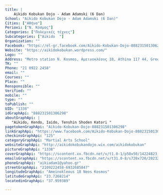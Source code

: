 ```yaml
---
title: |
    Aikido Kobukan Dojo - Adam Adamski (6 Dan)
School: "Aikido Kobukan Dojo - Adam Adamski (6 Dan)"
Cities: ["Αθήνα"]
Perioxi: ["Ν. Κόσμος"]
Categories: ["Πολεμικές τέχνες"]
Subcategories: ["Aikido  "]
Organization: ""
Facebook: "https://el-gr.facebook.com/Aikido-Kobukan-Dojo-888231501306298/"
Website: "https://aikidokobukan.wordpress.com/"
Logo: ""
Address: "Metro station N. Kosmos, Αμεινοκλέους 18, Athina 117 44, Greece"
TK: ""
Phone: "21 0922 2458"
email: ""
Courses: ""
Place: ""
Rensponsible: ""
Verified: ""
mobile: ""
type: ""
toPublish: ""
UID: "1338"
idGraphApi: "888231501306298"
aboutGraphApi: | 
   "Aikido, Kendo, Iaido, Tenshin Shoden Katori "
pagetokenGraphApi: "Aikido-Kobukan-Dojo-888231501306298"
linkGraphApi: "https://www.facebook.com/Aikido-Kobukan-Dojo-888231501306298/"
checkinsGraphApi: "125"
categoryGraphApi: "Martial Arts School"
websiteGraphApi: "http://aikidokobukandojo.wix.com/aikidokobukan"
pictureGraphApi: "1338"
coverGraphApi: "https://scontent.xx.fbcdn.net/v/t1.0-1/p50x50/14224823_960999844029463_2874937208534778613_n.jpg?oh=64f3abecbbd15ccd02e0dbe4c72c925c&amp;oe=5B0ACF5E"
emailsGraphApi: "https://scontent.xx.fbcdn.net/v/t31.0-8/s720x720/20232090_1362131983916245_8932452005054631185_o.jpg?oh=cbc691cbf17e22833cae9898549ec35e&amp;oe=5B09148E"
phoneGraphApi: "aikiadam1@yahoo.gr"
streetGraphApi: "2109222458-6932685847"
longitudeGraphApi: "Ameinokleous 18 Neos Kosmos"
latitudeGraphApi: "23.7268214"
locatedinGraphApi: "37.959389"

---
```




